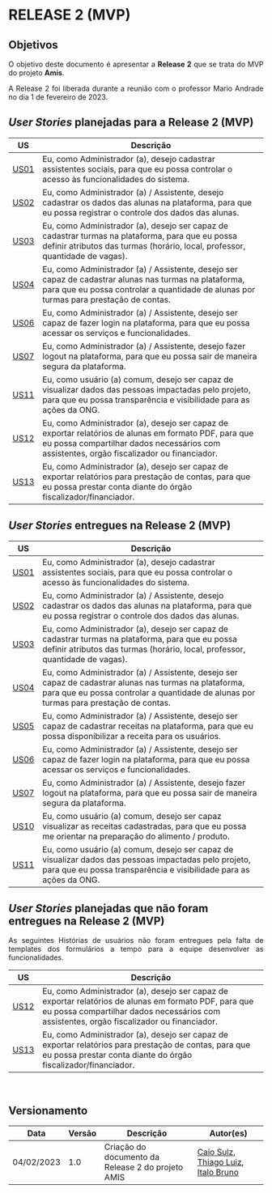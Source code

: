 # RELEASE 2 (MVP)

## Objetivos

<p align = "justify">O objetivo deste documento é apresentar a <b>Release 2</b> que se trata do MVP do projeto <b>Amis</b>.</p>

<p align = "justify">A Release 2 foi liberada durante a reunião com o professor Mario Andrade</a> no dia 1 de fevereiro de 2023.

## <i>User Stories</i> planejadas para a Release 2 (MVP)

|US|Descrição|
|:--:|-------|
|[US01](https://github.com/fga-eps-mds/2022.2-Amis-Doc/issues/84)|Eu, como Administrador (a), desejo cadastrar assistentes sociais, para que eu possa controlar o acesso às funcionalidades do sistema.|
|[US02](https://github.com/fga-eps-mds/2022.2-Amis-Doc/issues/103)|Eu, como Administrador (a) / Assistente, desejo cadastrar os dados das alunas na plataforma, para que eu possa registrar o controle dos dados das alunas.|
|[US03](https://github.com/fga-eps-mds/2022.2-Amis-Doc/issues/61)|Eu, como Administrador (a), desejo ser capaz de cadastrar turmas na plataforma, para que eu possa definir atributos das turmas (horário, local, professor, quantidade de vagas).|
|[US04](https://github.com/fga-eps-mds/2022.2-Amis-Doc/issues/85)|Eu, como Administrador (a) / Assistente, desejo ser capaz de cadastrar alunas nas turmas na plataforma, para que eu possa controlar a quantidade de alunas por turmas para prestação de contas.|
|[US06](https://github.com/fga-eps-mds/2022.2-Amis-Doc/issues/66)|Eu, como Administrador (a) / Assistente, desejo ser capaz de fazer login na plataforma, para que eu possa acessar os serviços e funcionalidades.|
|[US07](https://github.com/fga-eps-mds/2022.2-Amis-Doc/issues/86)|Eu, como Administrador (a) / Assistente, desejo fazer logout na plataforma, para que eu possa sair de maneira segura da plataforma.|
|[US11](https://github.com/fga-eps-mds/2022.2-Amis-Doc/issues/69)|Eu, como usuário (a) comum, desejo ser capaz de visualizar dados das pessoas impactadas pelo projeto, para que eu possa  transparência e visibilidade para as ações da ONG.|
|[US12](https://github.com/fga-eps-mds/2022.2-Amis-Doc/issues/68)|Eu, como Administrador (a), desejo ser capaz de exportar relatórios de alunas em formato PDF, para que eu possa compartilhar dados necessários com assistentes, orgão fiscalizador ou financiador.|
|[US13](https://github.com/fga-eps-mds/2022.2-Amis-Doc/issues/70)|Eu, como Administrador (a), desejo ser capaz de exportar relatórios para prestação de contas, para que eu possa prestar conta diante do órgão fiscalizador/financiador.|

## <i>User Stories</i> entregues na Release 2 (MVP)

|US|Descrição|
|:--:|-------|
|[US01](https://github.com/fga-eps-mds/2022.2-Amis-Doc/issues/84)|Eu, como Administrador (a), desejo cadastrar assistentes sociais, para que eu possa controlar o acesso às funcionalidades do sistema.|
|[US02](https://github.com/fga-eps-mds/2022.2-Amis-Doc/issues/103)|Eu, como Administrador (a) / Assistente, desejo cadastrar os dados das alunas na plataforma, para que eu possa registrar o controle dos dados das alunas.|
|[US03](https://github.com/fga-eps-mds/2022.2-Amis-Doc/issues/61)|Eu, como Administrador (a), desejo ser capaz de cadastrar turmas na plataforma, para que eu possa definir atributos das turmas (horário, local, professor, quantidade de vagas).|
|[US04](https://github.com/fga-eps-mds/2022.2-Amis-Doc/issues/85)|Eu, como Administrador (a) / Assistente, desejo ser capaz de cadastrar alunas nas turmas na plataforma, para que eu possa controlar a quantidade de alunas por turmas para prestação de contas.|
|[US05](https://github.com/fga-eps-mds/2022.2-Amis-Doc/issues/63)|Eu, como Administrador (a) / Assistente, desejo ser capaz de cadastrar receitas na plataforma, para que eu possa disponibilizar a receita para os usuários.|
|[US06](https://github.com/fga-eps-mds/2022.2-Amis-Doc/issues/66)|Eu, como Administrador (a) / Assistente, desejo ser capaz de fazer login na plataforma, para que eu possa acessar os serviços e funcionalidades.|
|[US07](https://github.com/fga-eps-mds/2022.2-Amis-Doc/issues/86)|Eu, como Administrador (a) / Assistente, desejo fazer logout na plataforma, para que eu possa sair de maneira segura da plataforma.|
|[US10](https://github.com/fga-eps-mds/2022.2-Amis-Doc/issues/67)|Eu, como usuário (a) comum, desejo ser capaz visualizar as receitas cadastradas, para que eu possa me orientar na preparação do alimento / produto.|
|[US11](https://github.com/fga-eps-mds/2022.2-Amis-Doc/issues/69)|Eu, como usuário (a) comum, desejo ser capaz de visualizar dados das pessoas impactadas pelo projeto, para que eu possa  transparência e visibilidade para as ações da ONG.|

## <i>User Stories</i> planejadas que não foram entregues na Release 2 (MVP)
<p align = "justify">As seguintes Histórias de usuários não foram entregues pela falta de templates dos formulários a tempo para a equipe desenvolver as funcionalidades. </p>



|US|Descrição|
|:--:|-------|
|[US12](https://github.com/fga-eps-mds/2022.2-Amis-Doc/issues/68)|Eu, como Administrador (a), desejo ser capaz de exportar relatórios de alunas em formato PDF, para que eu possa compartilhar dados necessários com assistentes, orgão fiscalizador ou financiador.|
|[US13](https://github.com/fga-eps-mds/2022.2-Amis-Doc/issues/70)|Eu, como Administrador (a), desejo ser capaz de exportar relatórios para prestação de contas, para que eu possa prestar conta diante do órgão fiscalizador/financiador.|




<br>

## Versionamento

| Data | Versão | Descrição | Autor(es) |
|------|------|------|------|
|04/02/2023|1.0|Criação do documento da Release 2 do projeto AMIS|[Caio Sulz](https://github.com/caiosulz), [Thiago Luiz](https://github.com/thiagolsg), [Italo Bruno](https://github.com/italobrunom)|